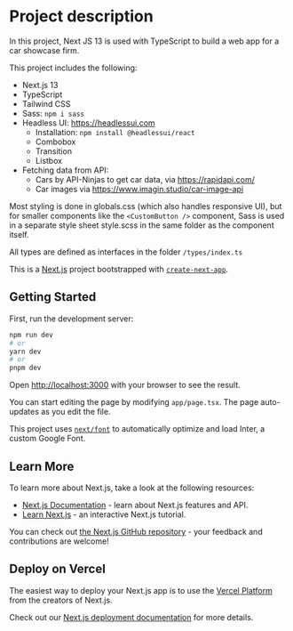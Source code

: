 # Project description

In this project, Next JS 13 is used with TypeScript to build a web app for a car showcase firm.

This project includes the following:

- Next.js 13
- TypeScript
- Tailwind CSS
- Sass: `npm i sass`
- Headless UI: https://headlessui.com
  - Installation: `npm install @headlessui/react`
  - Combobox
  - Transition
  - Listbox
- Fetching data from API:
  - Cars by API-Ninjas to get car data, via https://rapidapi.com/
  - Car images via https://www.imagin.studio/car-image-api

Most styling is done in globals.css (which also handles responsive UI), but for smaller components like the `<CustomButton />` component, Sass is used in a separate style sheet style.scss in the same folder as the component itself.

All types are defined as interfaces in the folder `/types/index.ts`

This is a [Next.js](https://nextjs.org/) project bootstrapped with [`create-next-app`](https://github.com/vercel/next.js/tree/canary/packages/create-next-app).

## Getting Started

First, run the development server:

```bash
npm run dev
# or
yarn dev
# or
pnpm dev
```

Open [http://localhost:3000](http://localhost:3000) with your browser to see the result.

You can start editing the page by modifying `app/page.tsx`. The page auto-updates as you edit the file.

This project uses [`next/font`](https://nextjs.org/docs/basic-features/font-optimization) to automatically optimize and load Inter, a custom Google Font.

## Learn More

To learn more about Next.js, take a look at the following resources:

- [Next.js Documentation](https://nextjs.org/docs) - learn about Next.js features and API.
- [Learn Next.js](https://nextjs.org/learn) - an interactive Next.js tutorial.

You can check out [the Next.js GitHub repository](https://github.com/vercel/next.js/) - your feedback and contributions are welcome!

## Deploy on Vercel

The easiest way to deploy your Next.js app is to use the [Vercel Platform](https://vercel.com/new?utm_medium=default-template&filter=next.js&utm_source=create-next-app&utm_campaign=create-next-app-readme) from the creators of Next.js.

Check out our [Next.js deployment documentation](https://nextjs.org/docs/deployment) for more details.
